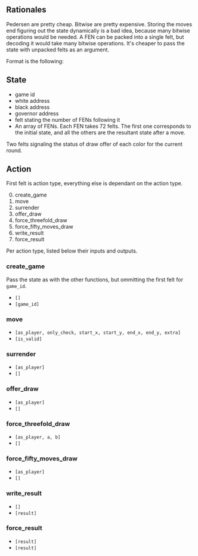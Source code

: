 ## Rationales

Pedersen are pretty cheap. Bitwise are pretty expensive.
Storing the moves end figuring out the state dynamically is a bad idea, because many bitwise operations would be needed.
A FEN can be packed into a single felt, but decoding it would take many bitwise operations. It's cheaper to pass the state with unpacked felts as an argument.

Format is the following:

## State

- game id
- white address
- black address
- governor address
- felt stating the number of FENs following it
- An array of FENs. Each FEN takes 72 felts. The first one corresponds to the initial state, and all the others are the resultant state after a move.

Two felts signaling the status of draw offer of each color for the current round.

## Action

First felt is action type, everything else is dependant on the action type.

0. create_game
1. move
2. surrender
3. offer_draw
4. force_threefold_draw
5. force_fifty_moves_draw
6. write_result
7. force_result

Per action type, listed below their inputs and outputs.

### create_game

Pass the state as with the other functions, but ommitting the first felt for `game_id`.

- `[]`
- `[game_id]`

### move
- `[as_player, only_check, start_x, start_y, end_x, end_y, extra]`
- `[is_valid]`

### surrender
- `[as_player]`
- `[]`

### offer_draw
- `[as_player]`
- `[]`

### force_threefold_draw
- `[as_player, a, b]`
- `[]`

### force_fifty_moves_draw
- `[as_player]`
- `[]`

### write_result
- `[]`
- `[result]`

### force_result
- `[result]`
- `[result]`
